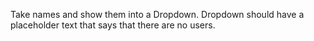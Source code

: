 Take names and show them into a Dropdown.
Dropdown should have a placeholder text that says that there are no users.
